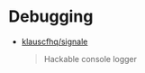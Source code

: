 # Debugging

- [klauscfhq/signale](https://github.com/klauscfhq/signale)
  > Hackable console logger
